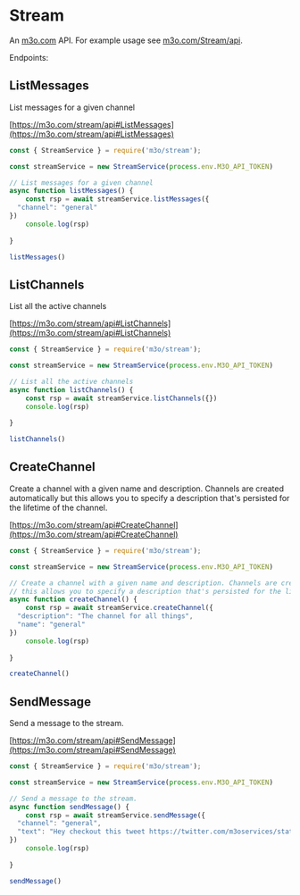# Stream

An [m3o.com](https://m3o.com) API. For example usage see [m3o.com/Stream/api](https://m3o.com/Stream/api).

Endpoints:

## ListMessages

List messages for a given channel


[https://m3o.com/stream/api#ListMessages](https://m3o.com/stream/api#ListMessages)

```js
const { StreamService } = require('m3o/stream');

const streamService = new StreamService(process.env.M3O_API_TOKEN)

// List messages for a given channel
async function listMessages() {
	const rsp = await streamService.listMessages({
  "channel": "general"
})
	console.log(rsp)
	
}

listMessages()
```
## ListChannels

List all the active channels


[https://m3o.com/stream/api#ListChannels](https://m3o.com/stream/api#ListChannels)

```js
const { StreamService } = require('m3o/stream');

const streamService = new StreamService(process.env.M3O_API_TOKEN)

// List all the active channels
async function listChannels() {
	const rsp = await streamService.listChannels({})
	console.log(rsp)
	
}

listChannels()
```
## CreateChannel

Create a channel with a given name and description. Channels are created automatically but
this allows you to specify a description that's persisted for the lifetime of the channel.


[https://m3o.com/stream/api#CreateChannel](https://m3o.com/stream/api#CreateChannel)

```js
const { StreamService } = require('m3o/stream');

const streamService = new StreamService(process.env.M3O_API_TOKEN)

// Create a channel with a given name and description. Channels are created automatically but
// this allows you to specify a description that's persisted for the lifetime of the channel.
async function createChannel() {
	const rsp = await streamService.createChannel({
  "description": "The channel for all things",
  "name": "general"
})
	console.log(rsp)
	
}

createChannel()
```
## SendMessage

Send a message to the stream.


[https://m3o.com/stream/api#SendMessage](https://m3o.com/stream/api#SendMessage)

```js
const { StreamService } = require('m3o/stream');

const streamService = new StreamService(process.env.M3O_API_TOKEN)

// Send a message to the stream.
async function sendMessage() {
	const rsp = await streamService.sendMessage({
  "channel": "general",
  "text": "Hey checkout this tweet https://twitter.com/m3oservices/status/1455291054295498752"
})
	console.log(rsp)
	
}

sendMessage()
```
